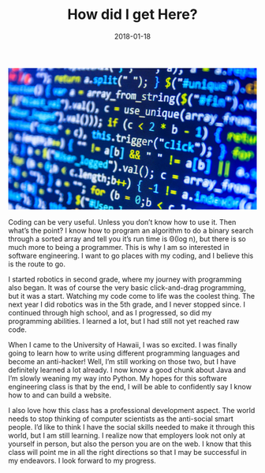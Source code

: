 ﻿---
layout: essay
type: essay
title: How did I get Here?
# All dates must be YYYY-MM-DD format!
date: 2018-01-18
labels:
  - Software Engineering
  - Learning
---

<img class="ui medium left floated image" src="../images/Software.jpg">

Coding can be very useful.  Unless you don’t know how to use it.  Then what’s the point?  I know how to program an algorithm to do a binary search through a sorted array and tell you it’s run time is Θ(log n), but there is so much more to being a programmer.  This is why I am so interested in software engineering.  I want to go places with my coding, and I believe this is the route to go.

I started robotics in second grade, where my journey with programming also began.  It was of course the very basic click-and-drag programming, but it was a start.  Watching my code come to life was the coolest thing.  The next year I did robotics was in the 5th grade, and I never stopped since.  I continued through high school, and as I progressed, so did my programming abilities.  I learned a lot, but I had still not yet reached raw code.

When I came to the University of Hawaii, I was so excited.  I was finally going to learn how to write using different programming languages and become an anti-hacker!  Well, I’m still working on those two, but I have definitely learned a lot already.  I now know a good chunk about Java and I’m slowly weaning my way into Python.  My hopes for this software engineering class is that by the end, I will be able to confidently say I know how to and can build a website.

I also love how this class has a professional development aspect.  The world needs to stop thinking of computer scientists as the anti-social smart people.  I’d like to think I have the social skills needed to make it through this world, but I am still learning.  I realize now that employers look not only at yourself in person, but also the person you are on the web.  I know that this class will point me in all the right directions so that I may be successful in my endeavors.  I look forward to my progress.
